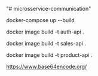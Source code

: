 "# microsservice-communication" 

docker-compose up --build 


docker image build -t auth-api .

docker image build -t sales-api .

docker image build -t product-api .



https://www.base64encode.org/